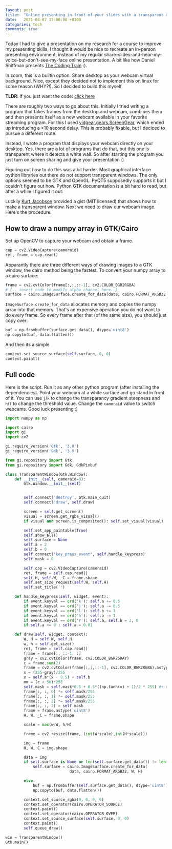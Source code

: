 ```yaml
---
layout: post
title:  "Online presenting in front of your slides with a transparent GTK window and OpenCV"
date:   2021-04-07 17:00:00 +0100
categories: tech
comments: true
---
```


Today I had to give a presentation on my research for a course to improve my presenting skills.
I thought it would be nice to recreate an in-person presenting environment, instead of my regular
share-slides-and-hear-my-voice-but-don't-see-my-face online presentation. A bit like how
Daniel Shiffman presents [The Coding Train](https://www.youtube.com/channel/UCvjgXvBlbQiydffZU7m1_aw) :).

In zoom, this is a builtin option. Share desktop as your webcam virtual background.
Nice, except they decided not to implement this on linux for some reason (WHY?!).
So I decided to build this myself.

**TLDR**: If you just want the code: [click here](#full-code)

There are roughly two ways to go about this.
Initially I tried writing a program that takes frames from the desktop and webcam,
combines them and then presents itself as a new webcam available in your favorite streaming program.
For this I used [vidgear.gears.ScreenGear](https://abhitronix.github.io/vidgear/latest/bonus/reference/screengear/),
which ended up introducing a >10 second delay.
This is probably fixable, but I deciced to pursue a different route.

Instead, I wrote a program that displays your webcam directly on your desktop.
Yes, there are a lot of programs that do that, but this one is transparent where it detects a white wall.
So after starting the program you just turn on screen sharing and give your presentation :)

Figuring out *how* to do this was a bit harder. Most graphical interface python libraries out there
do not support transparent windows. The only options seemed to be GTK and OpenGL.
PyQT5 supposedly supports it but I couldn't figure out how. Python GTK documentation is a bit hard to
read, but after a while I figured it out:

Luckily [Kurt Jacobson](https://gist.github.com/KurtJacobson/374c8cb83aee4851d39981b9c7e2c22c)
provided a gist (MIT licensed) that shows how to make a transparent window.
Next we need to draw our webcam image. Here's the procedure:

## How to draw a numpy array in GTK/Cairo

Set up OpenCV to capture your webcam and obtain a frame.

```python
cap = cv2.VideoCapture(cameraid)
ret, frame = cap.read()
```

Apparantly there are three different ways of drawing images to a GTK window,
the cairo method being the fastest. To convert your numpy array to a cairo surface:

```python
frame = cv2.cvtColor(frame[:,:,::-1], cv2.COLOR_BGR2RGBA)
# {.. insert code to modify alpha channel here..}
surface = cairo.ImageSurface.create_for_data(data, cairo.FORMAT_ARGB32, W, H)
```

`ImageSurface.create_for_data` allocates memory and copies the numpy array into that memory.
That's an expensive operation you do not want to do every frame. So every frame after that
(of the same size), you should just copy over:

```python
buf = np.frombuffer(surface.get_data(), dtype='uint8')
np.copyto(buf, data.flatten())
```

And then its a simple
```python
context.set_source_surface(self.surface, 0, 0)
context.paint()
```

## Full code

Here is the script. Run it as any other python program (after installing the dependencies).
Point your webcam at a white surface and go stand in front of it.
You can use `j`/`k` to change the transparancy gradient steepness and `h`/`l` to change the threshold value.
Change the `cameraid` value to switch webcams.
Good luck presenting :)

```python
import numpy as np

import cairo
import gi
import cv2

gi.require_version('Gtk', '3.0')
gi.require_version('Gdk', '3.0')

from gi.repository import Gtk
from gi.repository import Gdk, GdkPixbuf

class TransparentWindow(Gtk.Window):
    def __init__(self, cameraid=0):
        Gtk.Window.__init__(self)


        self.connect('destroy', Gtk.main_quit)
        self.connect('draw', self.draw)

        screen = self.get_screen()
        visual = screen.get_rgba_visual()
        if visual and screen.is_composited(): self.set_visual(visual)

        self.set_app_paintable(True)
        self.show_all()
        self.surface = None
        self.a = 2
        self.b = 0
        self.connect("key_press_event", self.handle_keypress)
        self.mask = 0

        self.cap = cv2.VideoCapture(cameraid)
        ret, frame = self.cap.read()
        self.H, self.W, _C = frame.shape
        self.set_size_request(self.W, self.H)
        self.set_title('')

    def handle_keypress(self, widget, event):
        if event.keyval == ord('k'): self.a += 0.5
        if event.keyval == ord('j'): self.a -= 0.5
        if event.keyval == ord('l'): self.b += 1
        if event.keyval == ord('h'): self.b -= 1
        if event.keyval == ord('r'): self.a, self.b = 2, 0
        if self.a <= 0 : self.a = 0.01

    def draw(self, widget, context):
        W, H = self.W, self.H
        w, h = self.get_size()
        ret, frame = self.cap.read()
        frame = frame[:, ::-1, :]
        gray = cv2.cvtColor(frame, cv2.COLOR_BGR2GRAY)
        c = frame.sum(2)
        frame = cv2.cvtColor(frame[:,:,::-1], cv2.COLOR_BGR2RGBA).astype('float')
        x = (255-gray)/255
        x = self.a*(x - 0.5) + self.b
        mm = (c < 50)*255
        self.mask = self.mask*0.5 + 0.5*((np.tanh(x) + 1)/2 * 255) #+ 0.1 * mm
        frame[:, :, 0] *= self.mask/255
        frame[:, :, 1] *= self.mask/255
        frame[:, :, 2] *= self.mask/255
        frame[:, :, 3] = self.mask
        frame = frame.astype('uint8')
        H, W, _C = frame.shape

        scale = max(w/W, h/H)

        frame = cv2.resize(frame, (int(W*scale),int(H*scale)))

        img = frame
        H, W, C = img.shape

        data = img
        if self.surface is None or len(self.surface.get_data()) != len(data.flatten()):
            self.surface = cairo.ImageSurface.create_for_data(
                            data, cairo.FORMAT_ARGB32, W, H)

        else:
            buf = np.frombuffer(self.surface.get_data(), dtype='uint8')
            np.copyto(buf, data.flatten())

        context.set_source_rgba(0, 0, 0, 0)
        context.set_operator(cairo.OPERATOR_SOURCE)
        context.paint()
        context.set_operator(cairo.OPERATOR_OVER)
        context.set_source_surface(self.surface, 0, 0)
        context.paint()
        self.queue_draw()

win = TransparentWindow()
Gtk.main()
```
